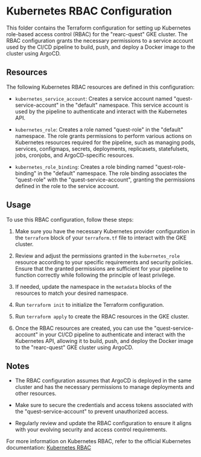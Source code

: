 # Kubernetes RBAC Configuration

This folder contains the Terraform configuration for setting up Kubernetes role-based access control (RBAC) for the "rearc-quest" GKE cluster. The RBAC configuration grants the necessary permissions to a service account used by the CI/CD pipeline to build, push, and deploy a Docker image to the cluster using ArgoCD.

## Resources

The following Kubernetes RBAC resources are defined in this configuration:

- `kubernetes_service_account`: Creates a service account named "quest-service-account" in the "default" namespace. This service account is used by the pipeline to authenticate and interact with the Kubernetes API.

- `kubernetes_role`: Creates a role named "quest-role" in the "default" namespace. The role grants permissions to perform various actions on Kubernetes resources required for the pipeline, such as managing pods, services, configmaps, secrets, deployments, replicasets, statefulsets, jobs, cronjobs, and ArgoCD-specific resources.

- `kubernetes_role_binding`: Creates a role binding named "quest-role-binding" in the "default" namespace. The role binding associates the "quest-role" with the "quest-service-account", granting the permissions defined in the role to the service account.

## Usage

To use this RBAC configuration, follow these steps:

1. Make sure you have the necessary Kubernetes provider configuration in the `terraform` block of your `terraform.tf` file to interact with the GKE cluster.

2. Review and adjust the permissions granted in the `kubernetes_role` resource according to your specific requirements and security policies. Ensure that the granted permissions are sufficient for your pipeline to function correctly while following the principle of least privilege.

3. If needed, update the namespace in the `metadata` blocks of the resources to match your desired namespace.

4. Run `terraform init` to initialize the Terraform configuration.

5. Run `terraform apply` to create the RBAC resources in the GKE cluster.

6. Once the RBAC resources are created, you can use the "quest-service-account" in your CI/CD pipeline to authenticate and interact with the Kubernetes API, allowing it to build, push, and deploy the Docker image to the "rearc-quest" GKE cluster using ArgoCD.

## Notes

- The RBAC configuration assumes that ArgoCD is deployed in the same cluster and has the necessary permissions to manage deployments and other resources.

- Make sure to secure the credentials and access tokens associated with the "quest-service-account" to prevent unauthorized access.

- Regularly review and update the RBAC configuration to ensure it aligns with your evolving security and access control requirements.

For more information on Kubernetes RBAC, refer to the official Kubernetes documentation: [Kubernetes RBAC](https://kubernetes.io/docs/reference/access-authn-authz/rbac/)